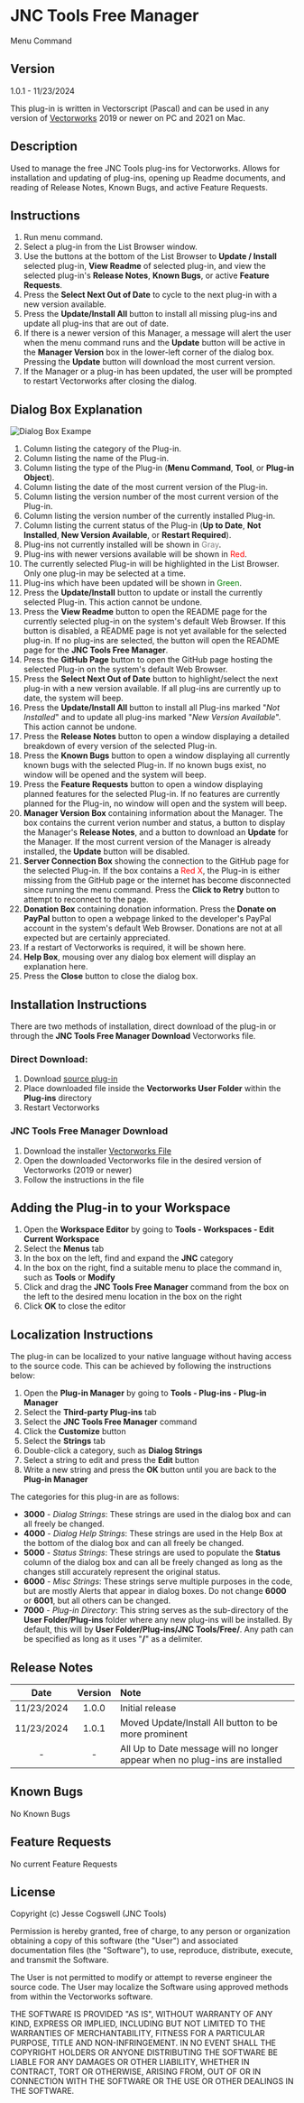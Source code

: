 # JNC Tools Free Manager

Menu Command

## Version

1.0.1 - 11/23/2024

This plug-in is written in Vectorscript (Pascal) and can be used in any version of [Vectorworks](https://www.vectorworks.net) 2019 or newer on PC and 2021 on Mac.

## Description

Used to manage the free JNC Tools plug-ins for Vectorworks. Allows for installation and updating of plug-ins, opening up Readme documents, and reading of Release Notes, Known Bugs, and active Feature Requests.

## Instructions

1. Run menu command.
2. Select a plug-in from the List Browser window.
3. Use the buttons at the bottom of the List Browser to **Update / Install** selected plug-in, **View Readme** of selected plug-in, and view the selected plug-in's **Release Notes**, **Known Bugs**, or active **Feature Requests**.
4. Press the **Select Next Out of Date** to cycle to the next plug-in with a new version available.
5. Press the **Update/Install All** button to install all missing plug-ins and update all plug-ins that are out of date.
6. If there is a newer version of this Manager, a message will alert the user when the menu command runs and the **Update** button will be active in the **Manager Version** box in the lower-left corner of the dialog box. Pressing the **Update** button will download the most current version.
7. If the Manager or a plug-in has been updated, the user will be prompted to restart Vectorworks after closing the dialog.

## Dialog Box Explanation

![Dialog Box Exampe](images/dialog-box-example.jpg)

1. Column listing the category of the Plug-in.
2. Column listing the name of the Plug-in.
3. Column listing the type of the Plug-in (**Menu Command**, **Tool**, or **Plug-in Object**).
4. Column listing the date of the most current version of the Plug-in.
5. Column listing the version number of the most current version of the Plug-in.
6. Column listing the version number of the currently installed Plug-in.
7. Column listing the current status of the Plug-in (**Up to Date**, **Not Installed**, **New Version Available**, or **Restart Required**).
8. Plug-ins not currently installed will be shown in <span style="color:Gray">Gray</span>.
9. Plug-ins with newer versions available will be shown in <span style="color:Red">Red</span>.
10. The currently selected Plug-in will be highlighted in the List Browser. Only one plug-in may be selected at a time.
11. Plug-ins which have been updated will be shown in <span style="color:Green">Green</span>.
12. Press the **Update/Install** button to update or install the currently selected Plug-in. This action cannot be undone.
13. Press the **View Readme** button to open the README page for the currently selected plug-in on the system's default Web Browser. If this button is disabled, a README page is not yet available for the selected plug-in. If no plug-ins are selected, the button will open the README page for the **JNC Tools Free Manager**.
14. Press the **GitHub Page** button to open the GitHub page hosting the selected Plug-in on the system's default Web Browser.
15. Press the **Select Next Out of Date** button to highlight/select the next plug-in with a new version available. If all plug-ins are currently up to date, the system will beep.
16. Press the **Update/Install All** button to install all Plug-ins marked "*Not Installed*" and to update all plug-ins marked "*New Version Available*". This action cannot be undone.
17. Press the **Release Notes** button to open a window displaying a detailed breakdown of every version of the selected Plug-in.
18. Press the **Known Bugs** button to open a window displaying all currently known bugs with the selected Plug-in. If no known bugs exist, no window will be opened and the system will beep.
19. Press the **Feature Requests** button to open a window displaying planned features for the selected Plug-in. If no features are currently planned for the Plug-in, no window will open and the system will beep.
20. **Manager Version Box** containing information about the Manager. The box contains the current verion number and status, a button to display the Manager's **Release Notes**, and a button to download an **Update** for the Manager. If the most current version of the Manager is already installed, the **Update** button will be disabled.
21. **Server Connection Box** showing the connection to the GitHub page for the selected Plug-in. If the box contains a <span style="color:Red">Red X</span>, the Plug-in is either missing from the GitHub page or the internet has become disconnected since running the menu command. Press the **Click to Retry** button to attempt to reconnect to the page.
22. **Donation Box** containing donation information. Press the **Donate on PayPal** button to open a webpage linked to the developer's PayPal account in the system's default Web Browser. Donations are not at all expected but are certainly appreciated.
23. If a restart of Vectorworks is required, it will be shown here.
24. **Help Box**, mousing over any dialog box element will display an explanation here.
25. Press the **Close** button to close the dialog box.

## Installation Instructions

There are two methods of installation, direct download of the plug-in or through the **JNC Tools Free Manager Download** Vectorworks file.

### Direct Download:

1. Download [source plug-in](JNC%20Tools%20Free%20Manager.vsm)
2. Place downloaded file inside the **Vectorworks User Folder** within the **Plug-ins** directory
3. Restart Vectorworks

### JNC Tools Free Manager Download

1. Download the installer [Vectorworks File](JNC%20Tools%20Free%20Manager%20Download.vwx)
2. Open the downloaded Vectorworks file in the desired version of Vectorworks (2019 or newer)
3. Follow the instructions in the file

## Adding the Plug-in to your Workspace

1. Open the **Workspace Editor** by going to **Tools - Workspaces - Edit Current Workspace**
2. Select the **Menus** tab
3. In the box on the left, find and expand the **JNC** category
4. In the box on the right, find a suitable menu to place the command in, such as **Tools** or **Modify**
5. Click and drag the **JNC Tools Free Manager** command from the box on the left to the desired menu location in the box on the right
6. Click **OK** to close the editor

## Localization Instructions

The plug-in can be localized to your native language without having access to the source code.  This can be achieved by following the instructions below:

1. Open the **Plug-in Manager** by going to **Tools - Plug-ins - Plug-in Manager**
2. Select the **Third-party Plug-ins** tab
3. Select the **JNC Tools Free Manager** command
4. Click the **Customize** button
5. Select the **Strings** tab
6. Double-click a category, such as **Dialog Strings**
7. Select a string to edit and press the **Edit** button
8. Write a new string and press the **OK** button until you are back to the **Plug-in Manager**

The categories for this plug-in are as follows:

- **3000** - *Dialog Strings*: These strings are used in the dialog box and can all freely be changed.
- **4000** - *Dialog Help Strings*: These strings are used in the Help Box at the bottom of the dialog box and can all freely be changed.
- **5000** - *Status Strings*: These strings are used to populate the **Status** column of the dialog box and can all be freely changed as long as the changes still accurately represent the original status.
- **6000** - *Misc Strings*: These strings serve multiple purposes in the code, but are mostly Alerts that appear in dialog boxes.  Do not change **6000** or **6001**, but all others can be changed.
- **7000** - *Plug-in Directory*: This string serves as the sub-directory of the **User Folder/Plug-ins** folder where any new plug-ins will be installed.  By default, this will by **User Folder/Plug-ins/JNC Tools/Free/**.  Any path can be specified as long as it uses "**/**" as a delimiter.

## Release Notes

| Date | Version | Note |
| :---: | :---: | :--- |
| 11/23/2024 | 1.0.0 | Initial release |
| 11/23/2024 | 1.0.1 | Moved Update/Install All button to be more prominent |
| - | - | All Up to Date message will no longer appear when no plug-ins are installed |

## Known Bugs

No Known Bugs

## Feature Requests

No current Feature Requests

## License

Copyright (c) Jesse Cogswell (JNC Tools)

Permission is hereby granted, free of charge, to any person or organization
obtaining a copy of this software (the "User") and associated documentation files (the "Software"),
to use, reproduce, distribute, execute, and transmit the Software.

The User is not permitted to modify or attempt to reverse engineer the source code.  The User may
localize the Software using approved methods from within the Vectorworks software.

THE SOFTWARE IS PROVIDED "AS IS", WITHOUT WARRANTY OF ANY KIND, EXPRESS OR
IMPLIED, INCLUDING BUT NOT LIMITED TO THE WARRANTIES OF MERCHANTABILITY,
FITNESS FOR A PARTICULAR PURPOSE, TITLE AND NON-INFRINGEMENT. IN NO EVENT
SHALL THE COPYRIGHT HOLDERS OR ANYONE DISTRIBUTING THE SOFTWARE BE LIABLE
FOR ANY DAMAGES OR OTHER LIABILITY, WHETHER IN CONTRACT, TORT OR OTHERWISE,
ARISING FROM, OUT OF OR IN CONNECTION WITH THE SOFTWARE OR THE USE OR OTHER
DEALINGS IN THE SOFTWARE.